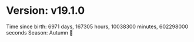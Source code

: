 # Version: v19.1.0
Time since birth: 6971 days, 167305 hours, 10038300 minutes, 602298000 seconds
Season: Autumn 🍁
